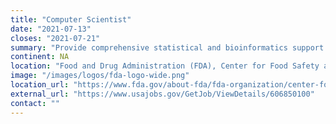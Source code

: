 ```yaml
---
title: "Computer Scientist"
date: "2021-07-13"
closes: "2021-07-21"
summary: "Provide comprehensive statistical and bioinformatics support for regulatory and research-related activities."
continent: NA
location: "Food and Drug Administration (FDA), Center for Food Safety and Applied Nutrition, College Park, Maryland, United States"
image: "/images/logos/fda-logo-wide.png"
location_url: "https://www.fda.gov/about-fda/fda-organization/center-food-safety-and-applied-nutrition-cfsan"
external_url: "https://www.usajobs.gov/GetJob/ViewDetails/606850100"
contact: ""
---
```

